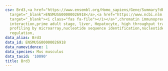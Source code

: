 ```yaml
---
csv: Brd3,<a href="https://www.ensembl.org/Homo_sapiens/Gene/Summary?db=core;g=ENSMUSG00000026918"
  target="_blank">ENSMUSG00000026918</a>,<a href="https://www.ncbi.nlm.nih.gov/pubmed/23834426"
  target="_blank"><i class="fas fa-file"></i></a>",chromatin immunoprecipitation assay,direct
  interaction,prime adult stage, liver, Hepatocyte, high throughput transcription
  profiling by microarray,nucleotide sequence identification,nucleotide sequence identification,transcriptional
  regulation,
data_alias: Brd3
data_id: ENSMUSG00000026918
data_numevidence: 1
data_species: Mus musculus
data_taxid: '10090'
title: Brd3
---
```

